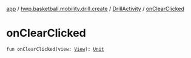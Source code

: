 [app](../../index.md) / [hwp.basketball.mobility.drill.create](../index.md) / [DrillActivity](index.md) / [onClearClicked](.)

# onClearClicked

`fun onClearClicked(view: `[`View`](https://developer.android.com/reference/android/view/View.html)`): `[`Unit`](https://kotlinlang.org/api/latest/jvm/stdlib/kotlin/-unit/index.html)